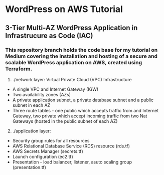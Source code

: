 # WordPress on AWS Tutorial

## 3-Tier Multi-AZ WordPress Application in Infrastrucure as Code (IAC)

### This repository branch holds the code base for my tutorial on Medium covering the installation and hosting of a secure and scalable WordPress application on AWS, created using Terraform.

1. ./network layer: Virtual Private Cloud (VPC) Infrastructure

- A single VPC and Internet Gateway (IGW)
- Two availability zones (AZs)
- A private application subnet, a private database subnet and a public subnet in each AZ
- Three route tables - one public which accepts traffic from and Internet Gateway, two private which accept incoming traffic from two Nat Gateways (hosted in the public subnet of each AZ)

2. ./application layer:

- Security group rules for all resources
- AWS Relational Database Service (RDS) resource (rds.tf)
- AWS Secrets Manager (secrets.tf)
- Launch configuration (ec2.tf)
- Presentation - load balancer, listener, asuto scaling group (presentation.tf)
